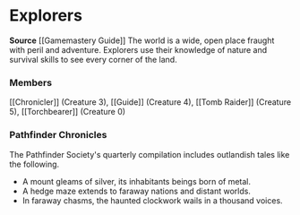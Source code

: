 ﻿---
creature_family: Explorers
id: '185'
name: Explorers
rarity: Common
source: '[[DATABASE/source/Gamemastery Guide|Gamemastery Guide]]'
trait: null
type: Creature Family

---
# Explorers

**Source** [[Gamemastery Guide]]
The world is a wide, open place fraught with peril and adventure. Explorers use their knowledge of nature and survival skills to see every corner of the land.

### Members

[[Chronicler]] (Creature 3), [[Guide]] (Creature 4), [[Tomb Raider]] (Creature 5), [[Torchbearer]] (Creature 0)

###  Pathfinder Chronicles

The Pathfinder Society's quarterly compilation includes outlandish tales like the following.

* A mount gleams of silver, its inhabitants beings born of metal.
* A hedge maze extends to faraway nations and distant worlds.
* In faraway chasms, the haunted clockwork wails in a thousand voices.